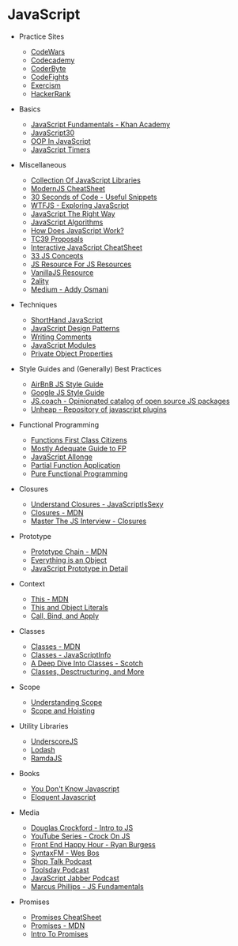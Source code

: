 # JavaScript

- Practice Sites

  - [CodeWars](https://www.codewars.com)
  - [Codecademy](https://www.codecademy.com/en/tracks/javascript-combined)
  - [CoderByte](https://coderbyte.com/)
  - [CodeFights](https://codefights.com/)
  - [Exercism](http://exercism.io/)
  - [HackerRank](https://www.hackerrank.com/)

- Basics

  - [JavaScript Fundamentals - Khan Academy](https://www.khanacademy.org/computing/computer-programming/programming)
  - [JavaScript30](https://javascript30.com/)
  - [OOP In JavaScript](http://javascriptissexy.com/oop-in-javascript-what-you-need-to-know/)
  - [JavaScript Timers](https://johnresig.com/blog/how-javascript-timers-work/)

- Miscellaneous

  - [Collection Of JavaScript Libraries](https://github.com/sorrycc/awesome-javascript)
  - [ModernJS CheatSheet](https://mbeaudru.github.io/modern-js-cheatsheet/)
  - [30 Seconds of Code - Useful Snippets](https://github.com/Chalarangelo/30-seconds-of-code)
  - [WTFJS - Exploring JavaScript](https://github.com/denysdovhan/wtfjs)
  - [JavaScript The Right Way](http://jstherightway.org/)
  - [JavaScript Algorithms](https://github.com/trekhleb/javascript-algorithms)
  - [How Does JavaScript Work?](https://blog.sessionstack.com/how-does-javascript-actually-work-part-1-b0bacc073cf)
  - [TC39 Proposals](https://github.com/tc39/proposals)
  - [Interactive JavaScript CheatSheet](http://overapi.com/javascript#more)
  - [33 JS Concepts](https://github.com/leonardomso/33-js-concepts)
  - [JS Resource For JS Resources](http://superherojs.com/)
  - [VanillaJS Resource](http://youmightnotneedjquery.com/)
  - [2ality](2ality.com/)
  - [Medium - Addy Osmani](https://medium.com/@addyosmani)

- Techniques

  - [ShortHand JavaScript](https://www.sitepoint.com/shorthand-javascript-techniques/)
  - [JavaScript Design Patterns](https://addyosmani.com/resources/essentialjsdesignpatterns/book/)
  - [Writing Comments](https://css-tricks.com/the-art-of-comments/)
  - [JavaScript Modules](https://www.jvandemo.com/a-10-minute-primer-to-javascript-modules-module-formats-module-loaders-and-module-bundlers/)
  - [Private Object Properties](https://crockford.com/javascript/private.html)

- Style Guides and (Generally) Best Practices

  - [AirBnB JS Style Guide](https://github.com/airbnb/javascript)
  - [Google JS Style Guide](https://google.github.io/styleguide/jsguide.html)
  - [JS.coach - Opinionated catalog of open source JS packages](https://classic.js.coach/)
  - [Unheap - Repository of javascript plugins](http://www.unheap.com/)

- Functional Programming

  - [Functions First Class Citizens](http://ryanchristiani.com/functions-as-first-class-citizens-in-javascript/)
  - [Mostly Adequate Guide to FP](https://mostly-adequate.gitbooks.io/mostly-adequate-guide/)
  - [JavaScript Allonge](https://leanpub.com/javascriptallongesix/read)
  - [Partial Function Application](https://dev.to/ycmjason/how-to-make-functions-partially-applicable-in-javascript--416b)
  - [Pure Functional Programming](https://www.sitepoint.com/an-introduction-to-reasonably-pure-functional-programming/)

- Closures

  - [Understand Closures - JavaScriptIsSexy](http://javascriptissexy.com/understand-javascript-closures-with-ease/)
  - [Closures - MDN](https://developer.mozilla.org/en-US/docs/Web/JavaScript/Closures)
  - [Master The JS Interview - Closures](https://medium.com/javascript-scene/master-the-javascript-interview-what-is-a-closure-b2f0d2152b36)

- Prototype

  - [Prototype Chain - MDN](https://developer.mozilla.org/en-US/docs/Web/JavaScript/Inheritance_and_the_prototype_chain)
  - [Everything is an Object](http://radar.oreilly.com/2014/05/what-it-really-means-when-people-say-everything-in-javascript-is-an-object.html)
  - [JavaScript Prototype in Detail](http://javascriptissexy.com/javascript-prototype-in-plain-detailed-language/)

- Context

  - [This - MDN](https://developer.mozilla.org/en-US/docs/Web/JavaScript/Reference/Operators/this)
  - [This and Object Literals](https://blog.kevinchisholm.com/javascript/context-object-literals/)
  - [Call, Bind, and Apply](http://javascriptissexy.com/javascript-apply-call-and-bind-methods-are-essential-for-javascript-professionals/)

- Classes

  - [Classes - MDN](https://developer.mozilla.org/en-US/docs/Web/JavaScript/Reference/Classes)
  - [Classes - JavaScriptInfo](https://javascript.info/class)
  - [A Deep Dive Into Classes - Scotch](https://scotch.io/tutorials/better-javascript-with-es6-pt-ii-a-deep-dive-into-classes)
  - [Classes, Desctructuring, and More](https://github.com/DevMountain/javascript-iii-quokka)

- Scope

  - [Understanding Scope](https://toddmotto.com/everything-you-wanted-to-know-about-javascript-scope/)
  - [Scope and Hoisting](http://javascriptissexy.com/javascript-variable-scope-and-hoisting-explained/)

- Utility Libraries

  - [UnderscoreJS](http://underscorejs.org/)
  - [Lodash](https://lodash.com/)
  - [RamdaJS](http://ramdajs.com/)

- Books

  - [You Don't Know Javascript](https://github.com/getify/You-Dont-Know-JS)
  - [Eloquent Javascript](http://eloquentjavascript.net/)

- Media

  - [Douglas Crockford - Intro to JS](https://www.youtube.com/watch?v=v2ifWcnQs6M&list=PL5586336C26BDB324)
  - [YouTube Series - Crock On JS](https://www.youtube.com/playlist?list=PLlRSdZcxPj9_GK2i1KVvnZD9fVToABz3V)
  - [Front End Happy Hour - Ryan Burgess](http://frontendhappyhour.com/)
  - [SyntaxFM - Wes Bos](https://syntax.fm/)
  - [Shop Talk Podcast](http://shoptalkshow.com/)
  - [Toolsday Podcast](https://spec.fm/podcasts/toolsday)
  - [JavaScript Jabber Podcast](https://devchat.tv/js-jabber)
  - [Marcus Phillips - JS Fundamentals](https://www.youtube.com/playlist?list=PL37ZVnwpeshHVd9Zf92zW4UJGWzPHU3o4&utm_content=buffer1d707&utm_medium=social&utm_source=linkedin.com&utm_campaign=buffer)

- Promises

  - [Promises CheatSheet](https://frontarm.com/static/media/async-cheatsheet.5d9fee19.png)
  - [Promises - MDN](https://developer.mozilla.org/en-US/docs/Web/JavaScript/Reference/Global_Objects/Promise)
  - [Intro To Promises](https://developers.google.com/web/fundamentals/primers/promises#toc-async)
